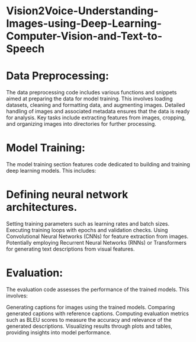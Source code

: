 # Vision2Voice-Understanding-Images-using-Deep-Learning-Computer-Vision-and-Text-to-Speech

# Data Preprocessing:
The data preprocessing code includes various functions and snippets aimed at preparing the data for model training. This involves loading datasets, cleaning and formatting data, and augmenting images. Detailed handling of images and associated metadata ensures that the data is ready for analysis. Key tasks include extracting features from images, cropping, and organizing images into directories for further processing.

# Model Training:
The model training section features code dedicated to building and training deep learning models. This includes:

# Defining neural network architectures.
Setting training parameters such as learning rates and batch sizes.
Executing training loops with epochs and validation checks.
Using Convolutional Neural Networks (CNNs) for feature extraction from images.
Potentially employing Recurrent Neural Networks (RNNs) or Transformers for generating text descriptions from visual features.

# Evaluation:
The evaluation code assesses the performance of the trained models. This involves:

Generating captions for images using the trained models.
Comparing generated captions with reference captions.
Computing evaluation metrics such as BLEU scores to measure the accuracy and relevance of the generated descriptions.
Visualizing results through plots and tables, providing insights into model performance.
